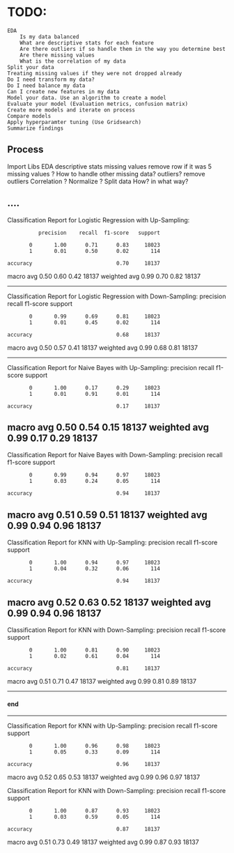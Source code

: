 # TODO:

    EDA
        Is my data balanced
        What are descriptive stats for each feature
        Are there outliers if so handle them in the way you determine best
        Are there missing values
        What is the correlation of my data
    Split your data
    Treating missing values if they were not dropped already
    Do I need transform my data?
    Do I need balance my data
    Can I create new features in my data
    Model your data. Use an algorithm to create a model
    Evaluate your model (Evaluation metrics, confusion matrix)
    Create more models and iterate on process
    Compare models
    Apply hyperparamter tuning (Use Gridsearch)
    Summarize findings


## Process

Import Libs 
EDA
    descriptive stats
    missing values 
        remove row if it was 5 missing values ? 
        How to handle other missing data?
    outliers? 
        remove outliers
    Correlation ? 
Normalize ?
Split data
    How? in what way?

....
---

Classification Report for Logistic Regression with Up-Sampling:

              precision    recall  f1-score   support

           0       1.00      0.71      0.83     18023
           1       0.01      0.50      0.02       114
           
    accuracy                           0.70     18137
   macro avg       0.50      0.60      0.42     18137
weighted avg       0.99      0.70      0.82     18137

---
Classification Report for Logistic Regression with Down-Sampling:
              precision    recall  f1-score   support

           0       0.99      0.69      0.81     18023
           1       0.01      0.45      0.02       114

    accuracy                           0.68     18137
   macro avg       0.50      0.57      0.41     18137
weighted avg       0.99      0.68      0.81     18137

---
Classification Report for Naive Bayes with Up-Sampling:
              precision    recall  f1-score   support

           0       1.00      0.17      0.29     18023
           1       0.01      0.91      0.01       114

    accuracy                           0.17     18137
   macro avg       0.50      0.54      0.15     18137
weighted avg       0.99      0.17      0.29     18137
---
Classification Report for Naive Bayes with Down-Sampling:
              precision    recall  f1-score   support

           0       0.99      0.94      0.97     18023
           1       0.03      0.24      0.05       114

    accuracy                           0.94     18137
   macro avg       0.51      0.59      0.51     18137
weighted avg       0.99      0.94      0.96     18137
---

Classification Report for KNN with Up-Sampling:
              precision    recall  f1-score   support

           0       1.00      0.94      0.97     18023
           1       0.04      0.32      0.06       114

    accuracy                           0.94     18137
   macro avg       0.52      0.63      0.52     18137
weighted avg       0.99      0.94      0.96     18137
---
Classification Report for KNN with Down-Sampling:
              precision    recall  f1-score   support

           0       1.00      0.81      0.90     18023
           1       0.02      0.61      0.04       114

    accuracy                           0.81     18137
   macro avg       0.51      0.71      0.47     18137
weighted avg       0.99      0.81      0.89     18137


---

#### end 
---

Classification Report for KNN with Up-Sampling:
              precision    recall  f1-score   support

           0       1.00      0.96      0.98     18023
           1       0.05      0.33      0.09       114

    accuracy                           0.96     18137
   macro avg       0.52      0.65      0.53     18137
weighted avg       0.99      0.96      0.97     18137

Classification Report for KNN with Down-Sampling:
              precision    recall  f1-score   support

           0       1.00      0.87      0.93     18023
           1       0.03      0.59      0.05       114

    accuracy                           0.87     18137
   macro avg       0.51      0.73      0.49     18137
weighted avg       0.99      0.87      0.93     18137